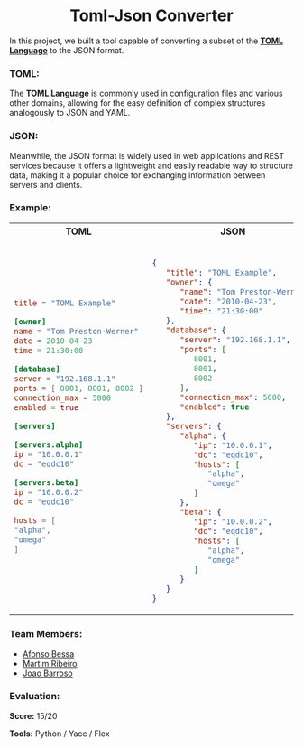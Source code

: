 <div align="center">
  
# Toml-Json Converter

</div>

In this project, we built a tool capable of converting a subset of the **[TOML Language](https://github.com/toml-lang/toml)** to the JSON format. 

<h3>TOML:</h3>

The **TOML Language** is commonly used in configuration files and various other domains, allowing for the easy definition of complex structures analogously to JSON and YAML. 

<h3>JSON:</h3>

Meanwhile, the JSON format is widely used in web applications and REST services because it offers a lightweight and easily readable way to structure data, making it a popular choice for exchanging information between servers and clients.

<h3>Example:</h3>

<div align="center">
<table>
<tr>
<th>TOML</th>
<th>JSON</th>
</tr>
<tr>
<td>
  
```toml
title = "TOML Example"

[owner]
name = "Tom Preston-Werner"
date = 2010-04-23
time = 21:30:00

[database]
server = "192.168.1.1"
ports = [ 8001, 8001, 8002 ]
connection_max = 5000
enabled = true

[servers]

[servers.alpha]
ip = "10.0.0.1"
dc = "eqdc10"

[servers.beta]
ip = "10.0.0.2"
dc = "eqdc10"

hosts = [
"alpha",
"omega"
]
```
  
</td>
<td>

```json

{
   "title": "TOML Example",
   "owner": {
      "name": "Tom Preston-Werner",
      "date": "2010-04-23",
      "time": "21:30:00"
   },
   "database": {
      "server": "192.168.1.1",
      "ports": [
         8001,
         8001,
         8002
      ],
      "connection_max": 5000,
      "enabled": true
   },
   "servers": {
      "alpha": {
         "ip": "10.0.0.1",
         "dc": "eqdc10",
         "hosts": [
            "alpha",
            "omega"
         ]
      },
      "beta": {
         "ip": "10.0.0.2",
         "dc": "eqdc10",
         "hosts": [
            "alpha",
            "omega"
         ]
      }
   }
}
```

</td>
</tr>
</table>
</div>

<h3>Team Members:</h3>
<p> 
  
  - <a href="https://github.com/AsseB2519">Afonso Bessa</a>
  - <a href="https://github.com/arete12">Martim Ribeiro</a>
  - <a href="https://github.com/JoaoBarroso25">Joao Barroso</a>
</p>

<div style="flex: 1;">
  <h3>Evaluation:</h3>
  <p><strong>Score:</strong> 15/20</p>
  <p><strong>Tools:</strong> Python / Yacc / Flex </p>
</div>

